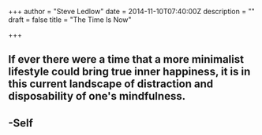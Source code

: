 +++
author = "Steve Ledlow"
date = 2014-11-10T07:40:00Z
description = ""
draft = false
title = "The Time Is Now"

+++


## If ever there were a time that a more minimalist lifestyle could bring true inner happiness, it is in this current landscape of distraction and disposability of one's mindfulness.

## -Self

